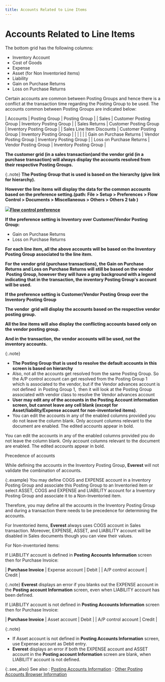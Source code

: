 ```yaml
---
title: Accounts Related to Line Items
---
```


# Accounts Related to Line Items


The bottom grid has the following columns:

- Inventory Account
- Cost of Goods
- Expense
- Asset (for Non  Inventoried items)
- Liability
- Gain on Purchase  Returns
- Loss on Purchase  Returns



Certain accounts are common between Posting Groups and hence there is  a conflict at the transaction time regarding the Posting Group to be used.  The accounts common between Posting Groups are indicated below:


| Accounts | Posting Group | Posting Group |
| Sales | Customer Posting Group | Inventory Posting Group |
| Sales Returns | Customer Posting Group | Inventory Posting Group |
| Sales Line Item Discounts | Customer Posting Group | Inventory Posting Group |
|  |  |  |
| Gain on Purchase Returns | Vendor Posting Group | Inventory Posting Group |
| Loss on Purchase Returns | Vendor Posting Group | Inventory Posting Group |



**The customer grid (in a sales transaction)and  the vendor grid (in a purchase transaction) will always display the accounts  resolved from their respective Posting Groups.**


{:.note}
**The Posting Group that is used is based  on the hierarchy (give link for hierarchy).**


**However the line items will display the  data for the common accounts based on the preference setting.(path: **File** > **Setup**  > **Preferences** > **Flow 
 Contro**l > **Documents**  > **Miscellaneous** > **Others** > **Others 
 2** tab )**


**![]({{site.sp_baseurl}}/img/lens.gif)[Flow  control preference]({{site.bp_chm}}/misc/miscellaneous_others_others_2_steps.html)**


****If the preference 
 setting is Inventory over Customer/Vendor Posting Group:****

- Gain  on Purchase Returns
- Loss  on Purchase Returns



**For each line item, all the above accounts  will be based on the Inventory Posting Group associated to the line item.**


**For the vendor grid (purchase transactions),  the Gain on Purchase Returns and Loss on Purchase Returns will still be  based on the vendor  Posting  Group, however they will have a gray background with a legend indicating  that in the transaction, the inventory Posting Group's account will be  used.**


**If the preference setting is Customer/Vendor  Posting Group over the Inventory Posting Group**


**The vendor  grid  will display the accounts based on the respective vendor posting group.**


**All the line items will also display the  conflicting accounts based only on the vendor posting group.**


**And in the transaction, the vendor accounts  will be used, not the inventory accounts.**


{:.note}
- **The 
 Posting Group that is used to resolve the default accounts in this screen 
 is based on hierarchy**
- Also, not all the  accounts get resolved from the same Posting Group. So the A/P control  account can get resolved from the Posting Group 1 which is associated  to the vendor, but if the Vendor advances account is not defined  in  Posting Group 1,  then  it will look at the Posting Group associated with vendor class to resolve  the Vendor advances account
- **User 
 may edit any of the accounts in the Posting Account information screen, 
 but cannot leave any cell blank (except for Asset/liability/Expense account 
 for non-inventoried items)**.
- You can edit the  accounts in any of the enabled columns provided you do not leave the column  blank. Only account columns relevant to the document are enabled. The  edited accounts appear in bold.


You can edit the accounts in any of the enabled columns provided you  do not leave the column blank. Only account columns relevant to the document  are enabled. The edited accounts appear in bold.


[]()Precedence of accounts


While defining the accounts in the Inventory Posting Group, **Everest**  will not validate the combination of accounts.


{:.example}
You may define COGS and EXPENSE account in  a Inventory Posting Group and associate this Posting Group to an Inventoried  item or select ASSET, COGS and EXPENSE and LIABILITY account for a Inventory  Posting Group and associate it to a Non-Inventoried item.


Therefore, you may define all the accounts in the Inventory Posting  Group and during a transaction there needs to be precedence for determining  the accounts.


For Inventoried items, **Everest** always  uses COGS account in Sales transaction. Moreover, EXPENSE, ASSET, and  LIABILITY account will be disabled in Sales documents though you can view  their values.


For Non-inventoried items:


If LIABILITY account is defined in **Posting 
 Accounts Information** screen then for Purchase Invoice:


| **Purchase Invoice** | Expense account | Debit |
| A/P control account | Credit |



{:.note}
**Everest** displays an error if  you blanks out the EXPENSE account in the **Posting account Information** screen, even when LIABILITY account  has been defined.


If LIABILITY account is not defined in **Posting 
 Accounts Information** screen then for Purchase Invoice:


| **Purchase Invoice** | Asset account | Debit |
| A/P control account | Credit |



{:.note}
- If Asset account  is not defined in **Posting Accounts Information**  screen, use Expense account as Debit entry.
- **Everest**  displays an error if both the EXPENSE account and ASSET account in the  **Posting account Information** screen  are blank, when LIABILITY account is not defined.


{:.see_also}
See also
: [Posting  Accounts Information]({{site.sp_baseurl}}/sales-docs/docs-profile/options/docs/posting_accounts_information_doc_info_common_sales_document_options.html)
: [Other  Posting Accounts Browser Information]({{site.sp_baseurl}}/misc/legends_information_posting_acc_doc_info_common_sales_doc_options.html)
